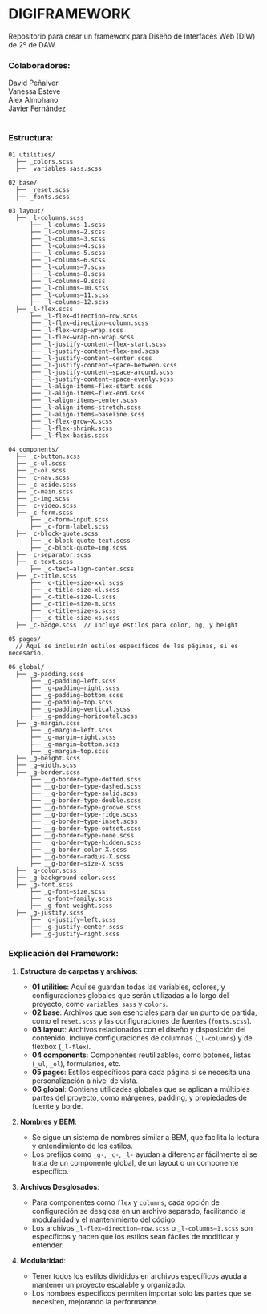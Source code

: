 # DIGIFRAMEWORK

Repositorio para crear un framework para Diseño de Interfaces Web (DIW) de 2º de DAW.

### Colaboradores:
David Peñalver <br>
Vanessa Esteve <br>
Alex Almohano <br>
Javier Fernández <br> <br>

### Estructura:

```plaintext
01 utilities/
  ├── _colors.scss
  ├── _variables_sass.scss

02 base/
  ├── _reset.scss
  ├── _fonts.scss

03 layout/
  ├── _l-columns.scss
      ├── _l-columns–1.scss
      ├── _l-columns–2.scss
      ├── _l-columns–3.scss
      ├── _l-columns–4.scss
      ├── _l-columns–5.scss
      ├── _l-columns–6.scss
      ├── _l-columns–7.scss
      ├── _l-columns–8.scss
      ├── _l-columns–9.scss
      ├── _l-columns–10.scss
      ├── _l-columns–11.scss
      ├── _l-columns–12.scss
  ├── _l-flex.scss
      ├── _l-flex–direction–row.scss
      ├── _l-flex–direction–column.scss
      ├── _l-flex–wrap–wrap.scss
      ├── _l-flex–wrap-no-wrap.scss
      ├── _l-justify-content–flex-start.scss
      ├── _l-justify-content–flex-end.scss
      ├── _l-justify-content–center.scss
      ├── _l-justify-content–space-between.scss
      ├── _l-justify-content–space-around.scss
      ├── _l-justify-content–space-evenly.scss
      ├── _l-align-items–flex-start.scss
      ├── _l-align-items–flex-end.scss
      ├── _l-align-items–center.scss
      ├── _l-align-items–stretch.scss
      ├── _l-align-items–baseline.scss
      ├── _l-flex-grow–X.scss
      ├── _l-flex-shrink.scss
      ├── _l-flex-basis.scss

04 components/
  ├── _c-button.scss
  ├── _c-ul.scss
  ├── _c-ol.scss
  ├── _c-nav.scss
  ├── _c-aside.scss
  ├── _c-main.scss
  ├── _c-img.scss
  ├── _c-video.scss
  ├── _c-form.scss
      ├── _c-form–input.scss
      ├── _c-form-label.scss
  ├── _c-block-quote.scss
      ├── _c-block-quote–text.scss
      ├── _c-block-quote–img.scss
  ├── _c-separator.scss
  ├── _c-text.scss
      ├── _c-text–align-center.scss
  ├── _c-title.scss
      ├── _c-title–size-xxl.scss
      ├── _c-title–size-xl.scss
      ├── _c-title–size-l.scss
      ├── _c-title–size-m.scss
      ├── _c-title–size-s.scss
      ├── _c-title–size-xs.scss
  ├── _c-badge.scss  // Incluye estilos para color, bg, y height

05 pages/
  // Aquí se incluirán estilos específicos de las páginas, si es necesario.

06 global/
  ├── _g-padding.scss
      ├── _g-padding–left.scss
      ├── _g-padding–right.scss
      ├── _g-padding–bottom.scss
      ├── _g-padding–top.scss
      ├── _g-padding–vertical.scss
      ├── _g-padding–horizontal.scss
  ├── _g-margin.scss
      ├── _g-margin–left.scss
      ├── _g-margin–right.scss
      ├── _g-margin–bottom.scss
      ├── _g-margin–top.scss
  ├── _g–height.scss
  ├── _g–width.scss
  ├── _g–border.scss
      ├── __g-border–type-dotted.scss
      ├── __g-border–type-dashed.scss
      ├── __g-border–type-solid.scss
      ├── __g-border–type-double.scss
      ├── __g-border–type-groove.scss
      ├── __g-border–type-ridge.scss
      ├── __g-border–type-inset.scss
      ├── __g-border–type-outset.scss
      ├── __g-border–type-none.scss
      ├── __g-border–type-hidden.scss
      ├── __g-border–color-X.scss
      ├── __g-border–radius-X.scss
      ├── __g-border–size-X.scss
  ├── _g-color.scss
  ├── _g-background-color.scss
  ├── _g-font.scss
      ├── _g-font–size.scss
      ├── _g-font–family.scss
      ├── _g-font–weight.scss
  ├── _g-justify.scss
      ├── _g-justify–left.scss
      ├── _g-justify–center.scss
      ├── _g-justify–right.scss
```

### Explicación del Framework:

1. **Estructura de carpetas y archivos**:
   - **01 utilities**: Aquí se guardan todas las variables, colores, y configuraciones globales que serán utilizadas a lo largo del proyecto, como `variables_sass` y `colors`.
   - **02 base**: Archivos que son esenciales para dar un punto de partida, como el `reset.scss` y las configuraciones de fuentes (`fonts.scss`).
   - **03 layout**: Archivos relacionados con el diseño y disposición del contenido. Incluye configuraciones de columnas (`_l-columns`) y de flexbox (`_l-flex`).
   - **04 components**: Componentes reutilizables, como botones, listas (`_ul`, `_ol`), formularios, etc.
   - **05 pages**: Estilos específicos para cada página si se necesita una personalización a nivel de vista.
   - **06 global**: Contiene utilidades globales que se aplican a múltiples partes del proyecto, como márgenes, padding, y propiedades de fuente y borde.

2. **Nombres y BEM**:
   - Se sigue un sistema de nombres similar a BEM, que facilita la lectura y entendimiento de los estilos. 
   - Los prefijos como `_g-`, `_c-`, `_l-` ayudan a diferenciar fácilmente si se trata de un componente global, de un layout o un componente específico.

3. **Archivos Desglosados**:
   - Para componentes como `flex` y `columns`, cada opción de configuración se desglosa en un archivo separado, facilitando la modularidad y el mantenimiento del código.
   - Los archivos `_l-flex–direction–row.scss` o `_l-columns–1.scss` son específicos y hacen que los estilos sean fáciles de modificar y entender.

4. **Modularidad**:
   - Tener todos los estilos divididos en archivos específicos ayuda a mantener un proyecto escalable y organizado.
   - Los nombres específicos permiten importar solo las partes que se necesiten, mejorando la performance.

